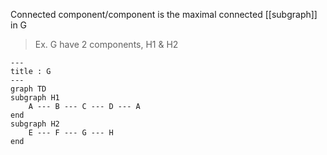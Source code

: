 Connected component/component is the maximal connected [[subgraph]] in G
> Ex. G have 2 components, H1 & H2
```mermaid
---
title : G
---
graph TD
subgraph H1
	A --- B --- C --- D --- A
end
subgraph H2
	E --- F --- G --- H
end
```
